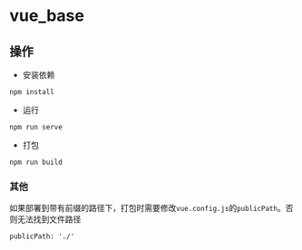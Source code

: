 # vue_base

## 操作
- 安装依赖
```
npm install
```

-  运行
```
npm run serve
```

- 打包
```
npm run build
```

### 其他
如果部署到带有前缀的路径下，打包时需要修改`vue.config.js`的`publicPath`。否则无法找到文件路径
```
publicPath: './'
```

